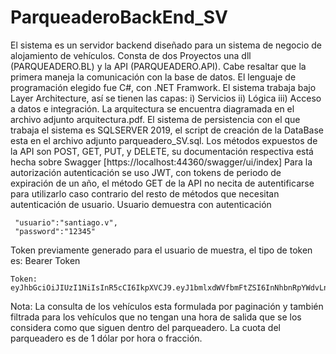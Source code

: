 # ParqueaderoBackEnd_SV



El sistema es un servidor backend diseñado para un sistema de negocio de alojamiento de vehículos. Consta de dos Proyectos una dll (PARQUEADERO.BL) y la API (PARQUEADERO.API). Cabe resaltar que la primera maneja la comunicación con la base de datos.
El lenguaje de programación elegido fue C#, con .NET Framwork.
El sistema trabaja bajo Layer Architecture, así se tienen las capas: i) Servicios ii) Lógica iii) Acceso a datos e integración. La arquitectura se encuentra diagramada en el archivo adjunto arquitectura.pdf.
El sistema de persistencia con el que trabaja el sistema es SQLSERVER 2019, el script de creación de la DataBase esta en el archivo adjunto parqueadero_SV.sql.
Los métodos expuestos de la API son POST, GET, PUT, y DELETE, su documentación respectiva está hecha sobre Swagger [https://localhost:44360/swagger/ui/index]
Para la autorización autenticación se uso JWT, con tokens de periodo de expiración de un año, el método GET de la API no necita de autentificarse para utilizarlo caso contrario del resto de métodos que necesitan autenticación de usuario. 
Usuario demuestra con autenticación
```
 "usuario":"santiago.v",
 "password":"12345"

```
Token previamente generado para el usuario de muestra, el tipo de token es: Bearer Token

```
Token: eyJhbGciOiJIUzI1NiIsInR5cCI6IkpXVCJ9.eyJ1bmlxdWVfbmFtZSI6InNhbnRpYWdvLnYiLCJuYmYiOjE2NTU5NTU3ODgsImV4cCI6MTY4NzQ5MTc4OCwiaWF0IjoxNjU1OTU1Nzg4LCJpc3MiOiJodHRwczovLyIsImF1ZCI6Imh0dHBzOi8vIn0.FX2tmNjGH2yCguE7kSqV4vHrHuIk769G0DOec6SdJi4
```

Nota: La consulta de los vehículos esta formulada por paginación y también filtrada para los vehículos que no tengan una hora de salida que se los considera como que siguen dentro del parqueadero. La cuota del parqueadero es de 1 dólar por hora o fracción.
